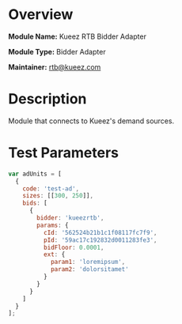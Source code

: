 # Overview

**Module Name:** Kueez RTB Bidder Adapter

**Module Type:** Bidder Adapter

**Maintainer:** rtb@kueez.com

# Description

Module that connects to Kueez's demand sources.
 
# Test Parameters
```js
var adUnits = [
  {
    code: 'test-ad',
    sizes: [[300, 250]],
    bids: [
      {
        bidder: 'kueezrtb',
        params: {
          cId: '562524b21b1c1f08117fc7f9',
          pId: '59ac17c192832d0011283fe3',
          bidFloor: 0.0001,
          ext: {
            param1: 'loremipsum',
            param2: 'dolorsitamet'
          }
        }
      }
    ]
  }
];
```
